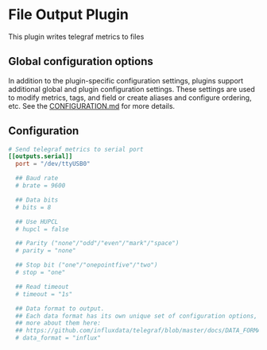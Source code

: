# File Output Plugin

This plugin writes telegraf metrics to files

## Global configuration options <!-- @/docs/includes/plugin_config.md -->

In addition to the plugin-specific configuration settings, plugins support
additional global and plugin configuration settings. These settings are used to
modify metrics, tags, and field or create aliases and configure ordering, etc.
See the [CONFIGURATION.md][CONFIGURATION.md] for more details.

[CONFIGURATION.md]: ../../../docs/CONFIGURATION.md#plugins

## Configuration

```toml @sample.conf
# Send telegraf metrics to serial port
[[outputs.serial]]
  port = "/dev/ttyUSB0"

  ## Baud rate
  # brate = 9600

  ## Data bits
  # bits = 8

  ## Use HUPCL
  # hupcl = false

  ## Parity ("none"/"odd"/"even"/"mark"/"space")
  # parity = "none"

  ## Stop bit ("one"/"onepointfive"/"two")
  # stop = "one"

  ## Read timeout
  # timeout = "1s"

  ## Data format to output.
  ## Each data format has its own unique set of configuration options, read
  ## more about them here:
  ## https://github.com/influxdata/telegraf/blob/master/docs/DATA_FORMATS_OUTPUT.md
  # data_format = "influx"
```
